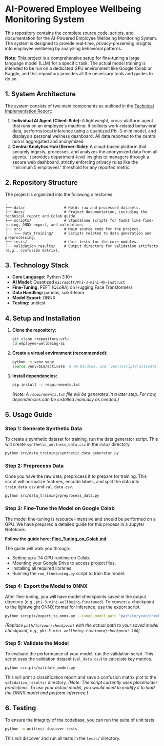 # AI-Powered Employee Wellbeing Monitoring System

This repository contains the complete source code, scripts, and documentation for the AI-Powered Employee Wellbeing Monitoring System. The system is designed to provide real-time, privacy-preserving insights into employee wellbeing by analyzing behavioral patterns.

**Note:** This project is a comprehensive setup for fine-tuning a large language model (LLM) for a specific task. The actual model training is intended to be run on a dedicated GPU environment like Google Colab or Kaggle, and this repository provides all the necessary tools and guides to do so.

## 1. System Architecture

The system consists of two main components as outlined in the [Technical Implementation Report](./docs/Technical_Implementation_Report.md):

1.  **Individual AI Agent (Client-Side):** A lightweight, cross-platform agent that runs on an employee's machine. It collects work-related behavioral data, performs local inference using a quantized Phi-3-mini model, and displays a personal wellness dashboard. All data reported to the central hub is aggregated and anonymized.
2.  **Central Analytics Hub (Server-Side):** A cloud-based platform that securely ingests, processes, and analyzes the anonymized data from all agents. It provides department-level insights to managers through a secure web dashboard, strictly enforcing privacy rules like the "minimum 5 employees" threshold for any reported metric.

## 2. Repository Structure

The project is organized into the following directories:

```
.
├── data/                  # Holds raw and processed datasets.
├── docs/                  # Project documentation, including the technical report and Colab guide.
├── scripts/               # Standalone scripts for tasks like fine-tuning, ONNX export, and validation.
├── src/                   # Main source code for the project.
│   └── data_training/     # Scripts related to data generation and preprocessing.
├── tests/                 # Unit tests for the core modules.
└── validation_results/    # Output directory for validation artifacts (e.g., confusion matrix).
```

## 3. Technology Stack

-   **Core Language:** Python 3.10+
-   **AI Model:** Quantized `microsoft/Phi-3-mini-4k-instruct`
-   **Fine-Tuning:** PEFT (QLoRA) on Hugging Face Transformers
-   **Data Handling:** pandas, scikit-learn
-   **Model Export:** ONNX
-   **Testing:** unittest

## 4. Setup and Installation

1.  **Clone the repository:**
    ```bash
    git clone <repository-url>
    cd employee-wellbeing-ai
    ```

2.  **Create a virtual environment (recommended):**
    ```bash
    python -m venv venv
    source venv/bin/activate  # On Windows, use `venv\Scripts\activate`
    ```

3.  **Install dependencies:**
    ```bash
    pip install -r requirements.txt
    ```
    *(Note: A `requirements.txt` file will be generated in a later step. For now, dependencies can be installed manually as needed.)*


## 5. Usage Guide

### Step 1: Generate Synthetic Data

To create a synthetic dataset for training, run the data generator script. This will create `synthetic_wellness_data.csv` in the `data/` directory.

```bash
python src/data_training/synthetic_data_generator.py
```

### Step 2: Preprocess Data

Once you have the raw data, preprocess it to prepare for training. This script will normalize features, encode labels, and split the data into `train_data.csv` and `val_data.csv`.

```bash
python src/data_training/preprocess_data.py
```

### Step 3: Fine-Tune the Model on Google Colab

The model fine-tuning is resource-intensive and should be performed on a GPU. We have prepared a detailed guide for this process in a Jupyter Notebook.

**Follow the guide here: [Fine_Tuning_on_Colab.md](./docs/Fine_Tuning_on_Colab.md)**

The guide will walk you through:
- Setting up a T4 GPU runtime on Colab.
- Mounting your Google Drive to access project files.
- Installing all required libraries.
- Running the `run_finetuning.py` script to train the model.

### Step 4: Export the Model to ONNX

After fine-tuning, you will have model checkpoints saved in the output directory (e.g., `phi-3-mini-wellbeing-finetuned`). To convert a checkpoint to the lightweight ONNX format for inference, use the export script.

```bash
python scripts/export_to_onnx.py --tuned_model_path "path/to/your/checkpoint" --output_onnx_path "models/wellbeing_model.onnx"
```
*(Replace `path/to/your/checkpoint` with the actual path to your saved model checkpoint, e.g., `phi-3-mini-wellbeing-finetuned/checkpoint-100`)*

### Step 5: Validate the Model

To evaluate the performance of your model, run the validation script. This script uses the validation dataset (`val_data.csv`) to calculate key metrics.

```bash
python scripts/validate_model.py
```
This will print a classification report and save a confusion matrix plot to the `validation_results/` directory. *(Note: The script currently uses placeholder predictions. To use your actual model, you would need to modify it to load the ONNX model and perform inference.)*

## 6. Testing

To ensure the integrity of the codebase, you can run the suite of unit tests.

```bash
python -m unittest discover tests
```

This will discover and run all tests in the `tests/` directory.